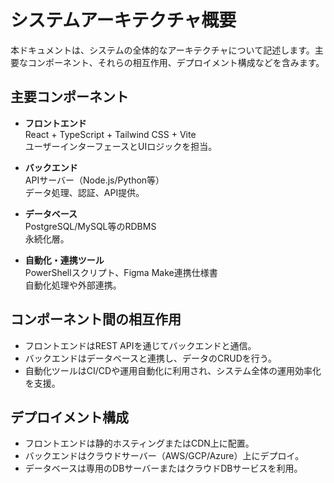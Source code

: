 # システムアーキテクチャ概要

本ドキュメントは、システムの全体的なアーキテクチャについて記述します。主要なコンポーネント、それらの相互作用、デプロイメント構成などを含みます。

## 主要コンポーネント

- **フロントエンド**  
  React + TypeScript + Tailwind CSS + Vite  
  ユーザーインターフェースとUIロジックを担当。

- **バックエンド**  
  APIサーバー（Node.js/Python等）  
  データ処理、認証、API提供。

- **データベース**  
  PostgreSQL/MySQL等のRDBMS  
  永続化層。

- **自動化・連携ツール**  
  PowerShellスクリプト、Figma Make連携仕様書  
  自動化処理や外部連携。

## コンポーネント間の相互作用

- フロントエンドはREST APIを通じてバックエンドと通信。  
- バックエンドはデータベースと連携し、データのCRUDを行う。  
- 自動化ツールはCI/CDや運用自動化に利用され、システム全体の運用効率化を支援。

## デプロイメント構成

- フロントエンドは静的ホスティングまたはCDN上に配置。  
- バックエンドはクラウドサーバー（AWS/GCP/Azure）上にデプロイ。  
- データベースは専用のDBサーバーまたはクラウドDBサービスを利用。  
